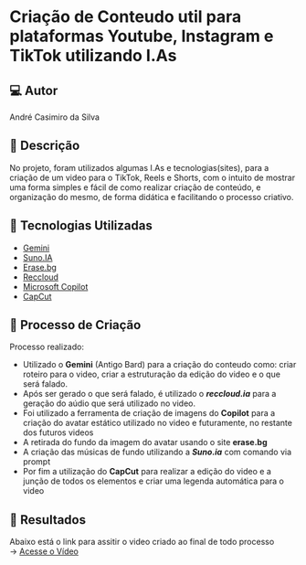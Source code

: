 # Criação de Conteudo util para plataformas Youtube, Instagram e TikTok utilizando I.As 

## 💻 Autor 
André Casimiro da Silva

## 📒 Descrição
No projeto, foram utilizados algumas I.As e tecnologias(sites), para a criação de um video para o TikTok, Reels e Shorts, com o intuito de mostrar uma forma simples e fácil
de como realizar criação de conteúdo, e organização do mesmo, de forma didática e facilitando o processo criativo.

## 🤖 Tecnologias Utilizadas
- [Gemini](https://gemini.google.com/chat)
- [Suno.IA](https://suno.com/)
- [Erase.bg](https://www.erase.bg/pt)
- [Reccloud](https://reccloud.com/pt/text-to-speech-online)
- [Microsoft Copilot](https://copilot.microsoft.com/)
- [CapCut](https://www.capcut.com/pt-br/)


## 🧐 Processo de Criação
Processo realizado:
 - Utilizado o **Gemini** (Antigo Bard) para a criação do conteudo como: criar roteiro para o video, criar a estruturação da edição do video e o que será falado.
 - Após ser gerado o que será falado, é utilizado o ***reccloud.ia*** para a geração do aúdio que será utilizado no video.
 - Foi utilizado a ferramenta de criação de imagens do **Copilot** para a criação do avatar estático utilizado no video e futuramente, no restante dos futuros videos
 - A retirada do fundo da imagem do avatar usando o site **erase.bg**
 - A criação das músicas de fundo utilizando a ***Suno.ia*** com comando via prompt
 - Por fim a utilização do **CapCut** para realizar a edição do video e a junção de todos os elementos e criar uma legenda automática para o video

## 🚀 Resultados
Abaixo está o link para assitir o video criado ao final de todo processo
<br>
-> [Acesse o Vídeo](https://drive.google.com/file/d/1SiFgQy_OWw9qR77UaXHp-dy4NyxJPgVL/view?usp=sharing)

